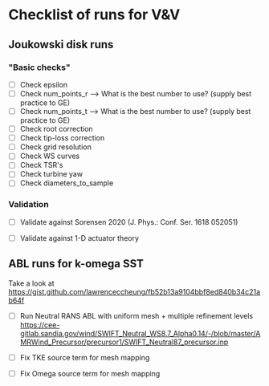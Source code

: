 # Checklist of runs for V&V

## Joukowski disk runs

### "Basic checks"
- [ ] Check epsilon
- [ ] Check num_points_r  --> What is the best number to use? (supply best practice to GE)
- [ ] Check num_points_t  --> What is the best number to use? (supply best practice to GE)
- [ ] Check root correction
- [ ] Check tip-loss correction
- [ ] Check grid resolution
- [ ] Check WS curves
- [ ] Check TSR's
- [ ] Check turbine yaw 
- [ ] Check diameters_to_sample

### Validation
- [ ] Validate against Sorensen 2020 (J. Phys.: Conf. Ser. 1618 052051) 
- [ ] Validate against 1-D actuator theory


## ABL runs for k-omega SST

Take a look at https://gist.github.com/lawrenceccheung/fb52b13a9104bbf8ed840b34c21ab64f

- [ ] Run Neutral RANS ABL with uniform mesh + multiple refinement levels
  https://cee-gitlab.sandia.gov/wind/SWIFT_Neutral_WS8.7_Alpha0.14/-/blob/master/AMRWind_Precursor/precursor1/SWIFT_Neutral87_precursor.inp
  
- [ ] Fix TKE source term for mesh mapping
- [ ] Fix Omega source term for mesh mapping
